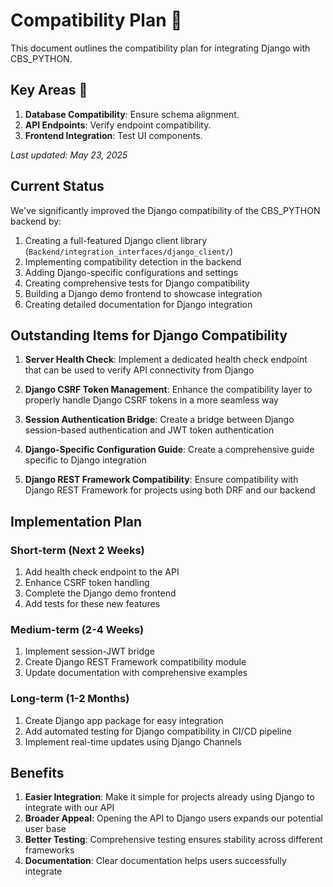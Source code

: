 # Compatibility Plan 🧩

This document outlines the compatibility plan for integrating Django with CBS_PYTHON.

## Key Areas 📌

1. **Database Compatibility**: Ensure schema alignment.
2. **API Endpoints**: Verify endpoint compatibility.
3. **Frontend Integration**: Test UI components.

_Last updated: May 23, 2025_

## Current Status

We've significantly improved the Django compatibility of the CBS_PYTHON backend by:

1. Creating a full-featured Django client library (`Backend/integration_interfaces/django_client/`)
2. Implementing compatibility detection in the backend
3. Adding Django-specific configurations and settings
4. Creating comprehensive tests for Django compatibility
5. Building a Django demo frontend to showcase integration
6. Creating detailed documentation for Django integration

## Outstanding Items for Django Compatibility

1. **Server Health Check**: Implement a dedicated health check endpoint that can be used to verify API connectivity from Django

2. **Django CSRF Token Management**: Enhance the compatibility layer to properly handle Django CSRF tokens in a more seamless way

3. **Session Authentication Bridge**: Create a bridge between Django session-based authentication and JWT token authentication

4. **Django-Specific Configuration Guide**: Create a comprehensive guide specific to Django integration

5. **Django REST Framework Compatibility**: Ensure compatibility with Django REST Framework for projects using both DRF and our backend

## Implementation Plan

### Short-term (Next 2 Weeks)

1. Add health check endpoint to the API
2. Enhance CSRF token handling
3. Complete the Django demo frontend
4. Add tests for these new features

### Medium-term (2-4 Weeks)

1. Implement session-JWT bridge
2. Create Django REST Framework compatibility module
3. Update documentation with comprehensive examples

### Long-term (1-2 Months)

1. Create Django app package for easy integration
2. Add automated testing for Django compatibility in CI/CD pipeline
3. Implement real-time updates using Django Channels

## Benefits

1. **Easier Integration**: Make it simple for projects already using Django to integrate with our API
2. **Broader Appeal**: Opening the API to Django users expands our potential user base
3. **Better Testing**: Comprehensive testing ensures stability across different frameworks
4. **Documentation**: Clear documentation helps users successfully integrate
